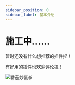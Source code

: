 ```yaml
---
sidebar_position: 0
sidebar_label: 基本介绍
---
```


# 施工中……

暂时还没有什么想推荐的插件捏！

有好用的插件也欢迎评论捏！

![番茄炒蛋拳](https://files.catbox.moe/7092qm.png)
